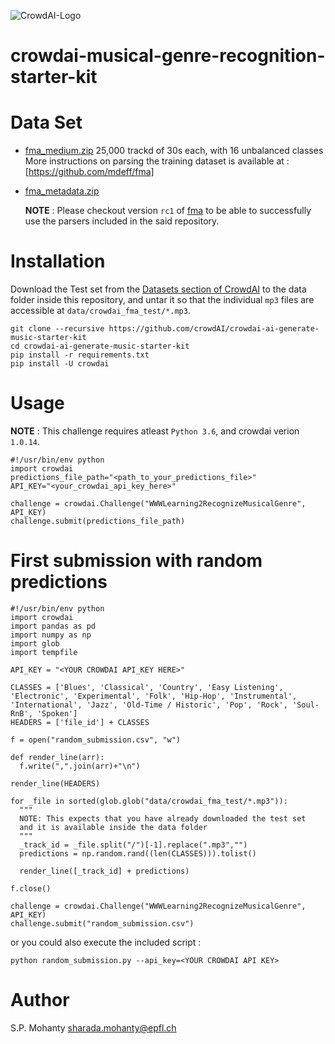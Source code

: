 ![CrowdAI-Logo](https://github.com/crowdAI/crowdai/raw/master/app/assets/images/misc/crowdai-logo-smile.svg?sanitize=true)
# crowdai-musical-genre-recognition-starter-kit

# Data Set
  * [fma_medium.zip](https://os.unil.cloud.switch.ch/fma/fma_medium.zip)
    25,000 trackd of 30s each, with 16 unbalanced classes
    More instructions on parsing the training dataset is available at :
    [https://github.com/mdeff/fma]
  * [fma_metadata.zip](fma_metadata.zip)

    **NOTE** : Please checkout version `rc1` of [fma](https://github.com/mdeff/fma)
    to be able to successfully use the parsers included in the said repository.

# Installation

Download the Test set from the [Datasets section of CrowdAI](#) to the data folder inside this repository,
and untar it so that the individual `mp3` files are accessible at `data/crowdai_fma_test/*.mp3`.
```
git clone --recursive https://github.com/crowdAI/crowdai-ai-generate-music-starter-kit
cd crowdai-ai-generate-music-starter-kit
pip install -r requirements.txt
pip install -U crowdai
```

# Usage
**NOTE** : This challenge requires atleast `Python 3.6`, and crowdai verion `1.0.14`.
```
#!/usr/bin/env python
import crowdai
predictions_file_path="<path_to_your_predictions_file>"
API_KEY="<your_crowdai_api_key_here>"

challenge = crowdai.Challenge("WWWLearning2RecognizeMusicalGenre", API_KEY)
challenge.submit(predictions_file_path)
```

# First submission with random predictions
```
#!/usr/bin/env python
import crowdai
import pandas as pd
import numpy as np
import glob
import tempfile

API_KEY = "<YOUR CROWDAI API_KEY HERE>"

CLASSES = ['Blues', 'Classical', 'Country', 'Easy Listening', 'Electronic', 'Experimental', 'Folk', 'Hip-Hop', 'Instrumental', 'International', 'Jazz', 'Old-Time / Historic', 'Pop', 'Rock', 'Soul-RnB', 'Spoken']
HEADERS = ['file_id'] + CLASSES

f = open("random_submission.csv", "w")

def render_line(arr):
  f.write(",".join(arr)+"\n")

render_line(HEADERS)

for _file in sorted(glob.glob("data/crowdai_fma_test/*.mp3")):
  """
  NOTE: This expects that you have already downloaded the test set
  and it is available inside the data folder
  """
  _track_id = _file.split("/")[-1].replace(".mp3","")
  predictions = np.random.rand((len(CLASSES))).tolist()

  render_line([_track_id] + predictions)

f.close()

challenge = crowdai.Challenge("WWWLearning2RecognizeMusicalGenre", API_KEY)
challenge.submit("random_submission.csv")

```

or you could also execute the included script :
```
python random_submission.py --api_key=<YOUR CROWDAI API KEY>
```
# Author
S.P. Mohanty <sharada.mohanty@epfl.ch>
